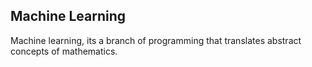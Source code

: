 ## Machine Learning
Machine learning, its a branch of programming that translates abstract
concepts of mathematics.
